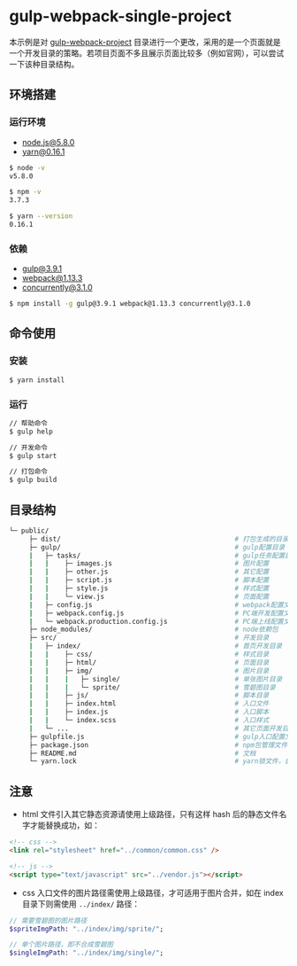 # gulp-webpack-single-project

本示例是对 [gulp-webpack-project](https://github.com/cobish/gulp-webpack-project) 目录进行一个更改，采用的是一个页面就是一个开发目录的策略。若项目页面不多且展示页面比较多（例如官网），可以尝试一下该种目录结构。



## 环境搭建

### 运行环境

- [node.js@5.8.0](https://nodejs.org)
- [yarn@0.16.1](https://yarnpkg.com/)

```bash
$ node -v
v5.8.0

$ npm -v
3.7.3

$ yarn --version
0.16.1
```

### 依赖

- gulp@3.9.1
- webpack@1.13.3
- concurrently@3.1.0

```bash
$ npm install -g gulp@3.9.1 webpack@1.13.3 concurrently@3.1.0
```

## 命令使用

### 安装

```bash
$ yarn install
```

### 运行

```bash
// 帮助命令
$ gulp help

// 开发命令
$ gulp start

// 打包命令
$ gulp build
```

## 目录结构

```bash
└─ public/
	 ├─ dist/                                            # 打包生成的目录，用于上线
	 ├─ gulp/                                            # gulp配置目录
	 |   ├─ tasks/                                       # gulp任务配置目录
	 |   |	  ├─ images.js                               # 图片配置
	 |   |	  ├─ other.js                                # 其它配置
	 |   |	  ├─ script.js                               # 脚本配置
	 |   |	  ├─ style.js                                # 样式配置
	 |   |	  └─ view.js                                 # 页面配置
	 |   ├─ config.js                                    # webpack配置文件
	 |   ├─ webpack.config.js                            # PC端开发配置文件
	 |   └─ webpack.production.config.js                 # PC端上线配置文件
	 ├─ node_modules/                                    # node依赖包
	 ├─ src/                                             # 开发目录
	 |   ├─ index/                                       # 首页开发目录
	 |   |	  ├─ css/                                    # 样式目录
	 |   |	  ├─ html/                                   # 页面目录
	 |   |	  ├─ img/                                    # 图片目录
	 |   |    |   ├─ single/                             # 单张图片目录
	 |   |    |   └─ sprite/                             # 雪碧图目录
	 |   |	  ├─ js/                                     # 脚本目录
	 |   |	  ├─ index.html                              # 入口文件
	 |   |	  ├─ index.js                                # 入口脚本
	 |   |	  └─ index.scss                              # 入口样式
	 |   └─ ...                                          # 其它页面开发目录
	 ├─ gulpfile.js                                      # gulp入口配置文件
	 ├─ package.json                                     # npm包管理文件
	 ├─ README.md                                        # 文档
	 └─ yarn.lock                                        # yarn锁文件，自动生成，禁止修改
```

## 注意

- html 文件引入其它静态资源请使用上级路径，只有这样 hash 后的静态文件名字才能替换成功，如：

``` html
<!-- css -->
<link rel="stylesheet" href="../common/common.css" />

<!-- js -->
<script type="text/javascript" src="../vendor.js"></script>
```

- css 入口文件的图片路径需使用上级路径，才可适用于图片合并，如在 index 目录下则需使用 ``../index/`` 路径：

``` sass
// 需要雪碧图的图片路径
$spriteImgPath: "../index/img/sprite/";

// 单个图片路径，即不合成雪碧图
$singleImgPath: "../index/img/single/";
```

